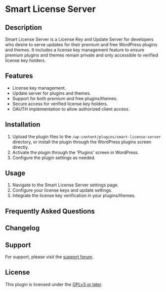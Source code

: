 # Smart License Server

## Description

Smart License Server is a License Key and Update Server for developers who desire to serve updates for their premium and free WordPress plugins and themes. It includes a license key management feature to ensure premium plugins and themes remain private and only accessible to verified license key holders.

## Features

- License key management.
- Update server for plugins and themes.
- Support for both premium and free plugins/themes.
- Secure access for verified license key holders.
- OAUTH implementation to allow authorized client access.

## Installation

1. Upload the plugin files to the `/wp-content/plugins/smart-license-server` directory, or install the plugin through the WordPress plugins screen directly.
2. Activate the plugin through the 'Plugins' screen in WordPress.
3. Configure the plugin settings as needed.

## Usage

1. Navigate to the Smart License Server settings page.
2. Configure your license keys and update settings.
3. Integrate the license key verification in your plugins/themes.

## Frequently Asked Questions

## Changelog


## Support

For support, please visit the [support forum](https://support.callismart.com.ng/support-portal/).

## License

This plugin is licensed under the [GPLv3 or later](http://www.gnu.org/licenses/gpl-3.0.html).
